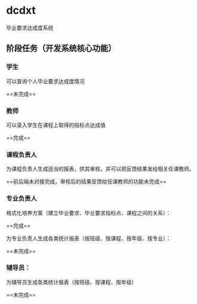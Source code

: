 # dcdxt
毕业要求达成度系统

## 阶段任务（开发系统核心功能）
### 学生
可以查询个人毕业要求达成度情况

==未完成==

### 教师
可以录入学生在课程上取得的指标点达成值

==完成==
### 课程负责人
为课程负责人生成适当的报表，供其审核，并可以把反馈结果发给相关任课教师。

==前后端未对接完成，审核后的结果反馈给任课教师的功能未完成==

### 专业负责人
格式化培养方案（建立毕业要求、毕业要求指标点、课程之间的关系）：

==完成==

为专业负责人生成各类统计报表（按班级、按课程、按年级、按专业）：

==未完成==
### 辅导员：

为辅导员生成各类统计报表（按班级、按课程、按年级）

==未完成==
